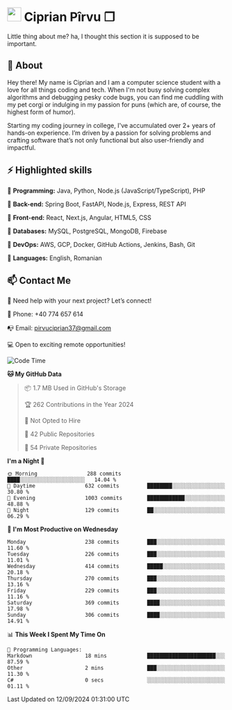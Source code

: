 # <img height="32px" src="https://user-images.githubusercontent.com/74038190/216122041-518ac897-8d92-4c6b-9b3f-ca01dcaf38ee.png"> Ciprian Pîrvu ❐ </h1>

Little thing about me? ha, I thought this section it is supposed to be important.

## 🧐 About

Hey there! My name is Ciprian and I am a computer science student with a love for all things coding and tech. When I'm not busy solving complex algorithms and debugging pesky code bugs, you can find me cuddling with my pet corgi or indulging in my passion for puns (which are, of course, the highest form of humor).

Starting my coding journey in college, I've accumulated over 2+ years of hands-on experience. I’m driven by a passion for solving problems and crafting software that’s not only functional but also user-friendly and impactful.


## ⚡ Highlighted skills

🎯 **Programming:** Java, Python, Node.js (JavaScript/TypeScript), PHP

🎯 **Back-end:** Spring Boot, FastAPI, Node.js, Express, REST API

🎯 **Front-end:** React, Next.js, Angular, HTML5, CSS

🎯 **Databases:** MySQL, PostgreSQL, MongoDB, Firebase

🎯 **DevOps:** AWS, GCP, Docker, GitHub Actions, Jenkins, Bash, Git

🎯 **Languages:** English, Romanian



## 📫 Contact Me

🤝 Need help with your next project? Let’s connect!

📱 Phone: +40 774 657 614

📭 Email: pirvuciprian37@gmail.com


💻 Open to exciting remote opportunities!

<!--START_SECTION:waka-->
![Code Time](http://img.shields.io/badge/Code%20Time-2%2C125%20hrs%2044%20mins-blue)

**🐱 My GitHub Data** 

> 📦 1.7 MB Used in GitHub's Storage 
 > 
> 🏆 262 Contributions in the Year 2024
 > 
> 🚫 Not Opted to Hire
 > 
> 📜 42 Public Repositories 
 > 
> 🔑 54 Private Repositories 
 > 
**I'm a Night 🦉** 

```text
🌞 Morning                288 commits         ████░░░░░░░░░░░░░░░░░░░░░   14.04 % 
🌆 Daytime                632 commits         ████████░░░░░░░░░░░░░░░░░   30.80 % 
🌃 Evening                1003 commits        ████████████░░░░░░░░░░░░░   48.88 % 
🌙 Night                  129 commits         ██░░░░░░░░░░░░░░░░░░░░░░░   06.29 % 
```
📅 **I'm Most Productive on Wednesday** 

```text
Monday                   238 commits         ███░░░░░░░░░░░░░░░░░░░░░░   11.60 % 
Tuesday                  226 commits         ███░░░░░░░░░░░░░░░░░░░░░░   11.01 % 
Wednesday                414 commits         █████░░░░░░░░░░░░░░░░░░░░   20.18 % 
Thursday                 270 commits         ███░░░░░░░░░░░░░░░░░░░░░░   13.16 % 
Friday                   229 commits         ███░░░░░░░░░░░░░░░░░░░░░░   11.16 % 
Saturday                 369 commits         ████░░░░░░░░░░░░░░░░░░░░░   17.98 % 
Sunday                   306 commits         ████░░░░░░░░░░░░░░░░░░░░░   14.91 % 
```


📊 **This Week I Spent My Time On** 

```text
💬 Programming Languages: 
Markdown                 18 mins             ██████████████████████░░░   87.59 % 
Other                    2 mins              ███░░░░░░░░░░░░░░░░░░░░░░   11.30 % 
C#                       0 secs              ░░░░░░░░░░░░░░░░░░░░░░░░░   01.11 % 
```


 Last Updated on 12/09/2024 01:31:00 UTC
<!--END_SECTION:waka-->
